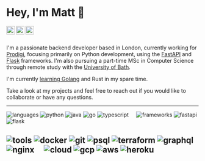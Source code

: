 # Hey, I'm Matt 👋

<a href="https://linkedin.com/in/m-c-hill">
  <img align="left" alt="Matt's LinkedIn" target="_blank" width="22px" padding=5px src="https://simpleicons.now.sh/linkedin/495f7e" />
</a>
<a href="https://github.com/m-c-hill">
  <img align="left" alt="Matt's Github" target="_blank" width="22px" padding=5px src="https://simpleicons.now.sh/github/495f7e" />
</a>
<a href="mailto: matthew.hill.925@gmail.com">
  <img align="left" alt="Matt's Email" target="_blank" width="22px" padding=5px src="https://simpleicons.now.sh/gmail/495f7e" />
</a>
<br />
<br />

I'm a passionate backend developer based in London, currently working for [Prodigi](https://www.prodigi.com/), focusing primarily on Python development, using the [FastAPI](https://fastapi.tiangolo.com/) and [Flask](https://flask.palletsprojects.com/en/2.2.x/) frameworks. I'm also pursuing a part-time MSc in Computer Science through remote study with the [University of Bath](https://www.bath.ac.uk/).

I'm currently [learning Golang](https://github.com/m-c-hill/golang-webdev) and Rust in my spare time.

Take a look at my projects and feel free to reach out if you would like to collaborate or have any questions.

---

![languages](https://img.shields.io/static/v1?label=&message=languages:&color=111&style=flat-square)
![python](https://img.shields.io/static/v1?logo=python&label=&message=python&color=36465D&logoColor=AAA&style=flat-square&link=)
![java](https://img.shields.io/static/v1?logo=java&label=&message=java&color=36465D&logoColor=AAA&style=flat-square)
![go](https://img.shields.io/static/v1?logo=go&label=&message=golang&color=36465D&logoColor=AAA&style=flat-square)
![typescript](https://img.shields.io/static/v1?logo=typescript&label=&message=typescript&color=36465D&logoColor=AAA&style=flat-square)
&nbsp;&nbsp;&nbsp;
![frameworks](https://img.shields.io/static/v1?label=&message=frameworks:&color=111&style=flat-square)
![fastapi](https://img.shields.io/static/v1?logo=FastAPI&label=&message=fastapi&color=36465D&logoColor=AAA&style=flat-square)
![flask](https://img.shields.io/static/v1?logo=Flask&label=&message=flask&color=36465D&logoColor=AAA&style=flat-square)

![tools](https://img.shields.io/static/v1?label=&message=tools:&color=111&style=flat-square)
![docker](https://img.shields.io/static/v1?logo=docker&label=&message=docker&color=36465D&logoColor=AAA&style=flat-square)
![git](https://img.shields.io/static/v1?logo=git&label=&message=git&color=36465D&logoColor=AAA&style=flat-square)
![psql](https://img.shields.io/static/v1?logo=postgresql&label=&message=postgresql&color=36465D&logoColor=AAA&style=flat-square)
![terraform](https://img.shields.io/static/v1?logo=terraform&label=&message=terraform&color=36465D&logoColor=AAA&style=flat-square)
![graphql](https://img.shields.io/static/v1?logo=graphql&label=&message=graphql&color=36465D&logoColor=AAA&style=flat-square)
![nginx](https://img.shields.io/static/v1?logo=nginx&label=&message=nginx&color=36465D&logoColor=AAA&style=flat-square)
&nbsp;&nbsp;&nbsp;
![cloud](https://img.shields.io/static/v1?label=&message=cloud:&color=111&style=flat-square)
![gcp](https://img.shields.io/static/v1?logo=google-cloud&label=&message=gcp&color=36465D&logoColor=AAA&style=flat-square)
![aws](https://img.shields.io/static/v1?logo=Amazon-AWS&label=&message=aws&color=36465D&logoColor=AAA&style=flat-square)
![heroku](https://img.shields.io/static/v1?logo=heroku&label=&message=heroku&color=36465D&logoColor=AAA&style=flat-square)
----
